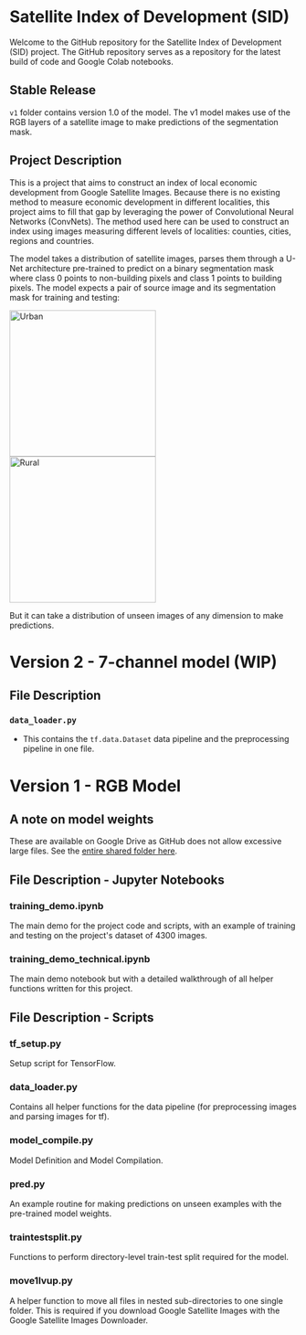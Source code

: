 # Satellite Index of Development (SID)

Welcome to the GitHub repository for the Satellite Index of Development (SID) project. The GitHub repository serves as a repository for the latest build of code and Google Colab notebooks.

## Stable Release
`v1` folder contains version 1.0 of the model. The v1 model makes use of the RGB layers of a satellite image to make predictions of the segmentation mask.

## Project Description

This is a project that aims to construct an index of local economic development from Google Satellite Images. Because there is no existing method to measure economic development in different localities, this project aims to fill that gap by leveraging the power of Convolutional Neural Networks (ConvNets). The method used here can be used to construct an index using images measuring different levels of localities: counties, cities, regions and countries.

The model takes a distribution of satellite images, parses them through a U-Net architecture pre-trained to predict on a binary segmentation mask where class 0 points to non-building pixels and class 1 points to building pixels. The model expects a pair of source image and its segmentation mask for training and testing:

<img src="https://drive.google.com/uc?id=12NYztvcf0-WqEKkDSuhys19CF4BYJo7d" alt="Urban" width="256"/>

<img src="https://drive.google.com/uc?id=1VMBxH81uwqydFm4BS1yOdftRTwy00E4R" alt="Rural" width="256"/>

But it can take a distribution of unseen images of any dimension to make predictions.

# Version 2 - 7-channel model (WIP)

## File Description

### `data_loader.py`
- This contains the `tf.data.Dataset` data pipeline and the preprocessing pipeline in one file.

# Version 1 - RGB Model

## A note on model weights

These are available on Google Drive as GitHub does not allow excessive large files. See the [entire shared folder here](https://drive.google.com/drive/folders/1m38V-wL2gPonnoeZtQYD3jBfLf0dbBth?usp=sharing).

## File Description - Jupyter Notebooks

### training_demo.ipynb

The main demo for the project code and scripts, with an example of training and testing on the project's dataset of 4300 images.

### training_demo_technical.ipynb

The main demo notebook but with a detailed walkthrough of all helper functions written for this project.

## File Description - Scripts

### tf_setup.py

Setup script for TensorFlow.

### data_loader.py

Contains all helper functions for the data pipeline (for preprocessing images and parsing images for tf).

### model_compile.py

Model Definition and Model Compilation.

### pred.py

An example routine for making predictions on unseen examples with the pre-trained model weights.

### traintestsplit.py

Functions to perform directory-level train-test split required for the model.

### move1lvup.py

A helper function to move all files in nested sub-directories to one single folder. This is required if you download Google Satellite Images with the Google Satellite Images Downloader.





